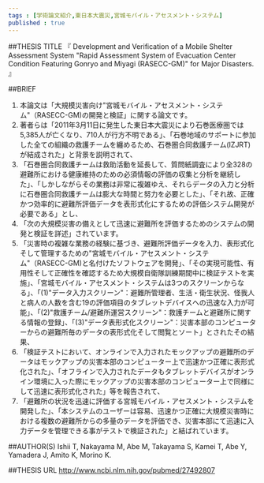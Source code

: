 ```yaml
--- 
tags : [学術論文紹介,東日本大震災,宮城モバイル・アセスメント・システム] 
published : true
---
```


##THESIS TITLE
『
Development and Verification of a Mobile Shelter Assessment System "Rapid Assessment System of Evacuation Center Condition Featuring Gonryo and Miyagi (RASECC-GM)" for Major Disasters.
』
  
##BRIEF
1. 本論文は「大規模災害向け"宮城モバイル・アセスメント・システム"（RASECC-GM)の開発と検証」に関する論文です。
1. 著者らは「2011年3月11日に発生した東日本大震災により石巻医療圏では5,385人が亡くなり、710人が行方不明である」、「石巻地域のサポートに参加した全ての組織の救護チームを纏めるため、石巻圏合同救護チーム(IZJRT)が結成された」と背景を説明されて、 
1. 「石巻圏合同救護チームは救助活動を延長して、質問紙調査により全328の避難所における健康維持のための必須情報の評価の収集と分析を継続した」、「しかしながらその業務は非常に複雑ゆえ、それらデータの入力と分析に石巻圏合同救護チームは膨大な時間と努力を必要とした」、「それ故、正確かつ効率的に避難所評価データを表形式化にするための評価システム開発が必要である」とし、
1. 「次の大規模災害の備えとして迅速に避難所を評価するためのシステムの開発と検証を詳述」されています。
1. 「災害時の複雑な業務の経験に基づき、避難所評価データを入力、表形式化そして管理するための"宮城モバイル・アセスメント・システム"（RASECC-GM)と名付けたソフトウェアを開発」、「その実現可能性、有用性そして正確性を確認するため大規模自衛隊訓練期間中に検証テストを実施」、「宮城モバイル・アセスメント・システムは3つのスクリーンからなる」、「(1)"データ入力スクリーン"：避難所管理者、生活・衛生状況、怪我人と病人の人数を含む19の評価項目のタブレットデバイスへの迅速な入力が可能」、「(2)"救護チーム/避難所運営スクリーン"：救護チームと避難所に関する情報の登録」、「(3)"データ表形式化スクリーン"：災害本部のコンピューターからの避難所毎のデータの表形式化そして閲覧とソート」とされたその結果、
1. 「検証テストにおいて、オンラインで入力されたモックアップの避難所のデータはモックアップの災害本部のコンピューター上で迅速かつ正確に表形式化された」、「オフラインで入力されたデータもタブレットデバイスがオンライン環境に入った際にモックアップの災害本部のコンピューター上で同様にして迅速に表形式化された」等を報告されて、
1. 「避難所の状況を迅速に評価する宮城モバイル・アセスメント・システムを開発した」、「本システムのユーザーは容易、迅速かつ正確に大規模災害時における複数の避難所からの多量のデータを評価でき、災害本部にて迅速に入力データを管理できる事がテストで検証された」と結ばれています。
 




##AUTHOR(S)
Ishii T, Nakayama M, Abe M, Takayama S, Kamei T, Abe Y, Yamadera J, Amito K, Morino K.
  
##THESIS URL
[
http://www.ncbi.nlm.nih.gov/pubmed/27492807
](
http://www.ncbi.nlm.nih.gov/pubmed/27492807
)